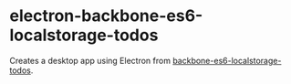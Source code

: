 # electron-backbone-es6-localstorage-todos
Creates a desktop app using Electron from [backbone-es6-localstorage-todos](https://github.com/typhonjs-demos/backbone-es6-localstorage-todos).
